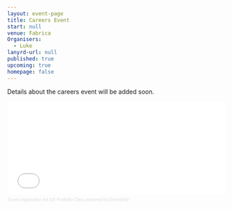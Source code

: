 ```yaml
---
layout: event-page
title: Careers Event
start: null
venue: Fabrica
Organisers: 
  - Luke
lanyrd-url: null
published: true
upcoming: true
homepage: false
---
```


Details about the careers event will be added soon.

<div style="width:100%; text-align:left; height: 256px;" ><iframe  src="//eventbrite.co.uk/tickets-external?eid=12339572995&ref=etckt" frameborder="0" height="214" width="100%" vspace="0" hspace="0" marginheight="5" marginwidth="5" scrolling="auto" allowtransparency="true"></iframe><div style="font-family:Helvetica, Arial; font-size:10px; padding:5px 0 5px; margin:2px; width:100%; text-align:left;" ><a style="color:#ddd; text-decoration:none;" target="_blank" href="http://www.eventbrite.co.uk/r/etckt">Event registration</a><span style="color:#ddd;"> for </span><a style="color:#ddd; text-decoration:none;" target="_blank" href="https://www.eventbrite.co.uk/e/ux-portfolio-clinic-tickets-12339572995?ref=etckt">UX Portfolio Clinic</a> <span style="color:#ddd;">powered by</span> <a style="color:#ddd; text-decoration:none;" target="_blank" href="http://www.eventbrite.co.uk?ref=etckt">Eventbrite</a></div></div>
